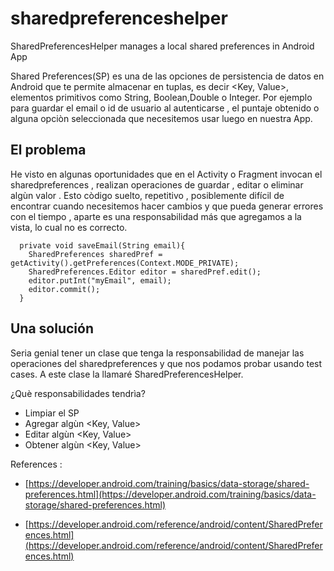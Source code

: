 # sharedpreferenceshelper
SharedPreferencesHelper manages a local shared preferences in Android App

Shared Preferences(SP) es una de las opciones de persistencia de datos en Android que te permite almacenar  en tuplas, es decir <Key, Value>, elementos  primitivos como String, Boolean,Double o  Integer. Por ejemplo para guardar el email o id de usuario al autenticarse , el puntaje obtenido o alguna opciòn seleccionada que necesitemos usar luego en nuestra App.

## El problema

He visto en algunas oportunidades que en el Activity o Fragment invocan el sharedpreferences , realizan operaciones de  guardar , editar o eliminar algùn valor . Esto  còdigo suelto, repetitivo , posiblemente difícil de encontrar cuando necesitemos hacer cambios y  que pueda generar errores con el tiempo , aparte es una  responsabilidad más que agregamos a la vista, lo cual no es correcto.

```
  private void saveEmail(String email){
    SharedPreferences sharedPref = getActivity().getPreferences(Context.MODE_PRIVATE);
    SharedPreferences.Editor editor = sharedPref.edit();
    editor.putInt("myEmail", email);
    editor.commit();
  }
```

## Una solución

Seria genial tener un clase que tenga la responsabilidad de manejar las operaciones del sharedpreferences y que nos podamos probar usando  test cases. A este clase la llamaré SharedPreferencesHelper. 

¿Què responsabilidades tendrìa?
  - Limpiar el SP
  - Agregar algùn <Key, Value>
  - Editar algùn <Key, Value>
  - Obtener algùn <Key, Value>


References :

- [https://developer.android.com/training/basics/data-storage/shared-preferences.html](https://developer.android.com/training/basics/data-storage/shared-preferences.html)

- [https://developer.android.com/reference/android/content/SharedPreferences.html](https://developer.android.com/reference/android/content/SharedPreferences.html)
